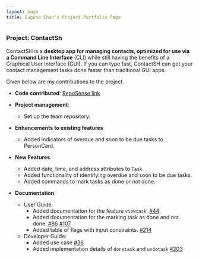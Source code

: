 ```yaml
---
layout: page
title: Eugene Chan's Project Portfolio Page
---
```


### Project: ContactSh

ContactSH is a **desktop app for managing contacts, optimized for use via a Command Line Interface** (CLI) while still
having the benefits of a Graphical User Interface (GUI). If you can type fast, ContactSH can get your contact management
tasks done faster than traditional GUI apps.

Given below are my contributions to the project.

* **Code contributed**: [RepoSense link](https://nus-cs2103-ay2122s1.github.io/tp-dashboard/?search=eugenecsa&sort=groupTitle&sortWithin=title&timeframe=commit&mergegroup=&groupSelect=groupByRepos&breakdown=true&checkedFileTypes=docs~functional-code~test-code~other&since=2021-09-17)

* **Project management**:
  * Set up the team repository.

* **Enhancements to existing features**
  * Added indicators of overdue and soon to be due tasks to PersonCard.

* **New Features**
  * Added date, time, and address attributes to `Task`.
  * Added functionality of identifying overdue and soon to be due tasks.
  * Added commands to mark tasks as done or not done.

* **Documentation**:
    * User Guide:
        * Added documentation for the feature `viewtask`. [\#44](https://github.com/AY2122S1-CS2103T-W10-1/tp/pull/44)
        * Added documentation for the marking task as done and not done. [\#86](https://github.com/AY2122S1-CS2103T-W10-1/tp/pull/86) [\#107](https://github.com/AY2122S1-CS2103T-W10-1/tp/pull/107)
        * Added table of flags with input constraints. [\#214](https://github.com/AY2122S1-CS2103T-W10-1/tp/pull/214)
    * Developer Guide:
        * Added use case [\#36](https://github.com/AY2122S1-CS2103T-W10-1/tp/pull/36)
        * Added implementation details of `donetask` and `undotask` [\#203](https://github.com/AY2122S1-CS2103T-W10-1/tp/pull/203)
